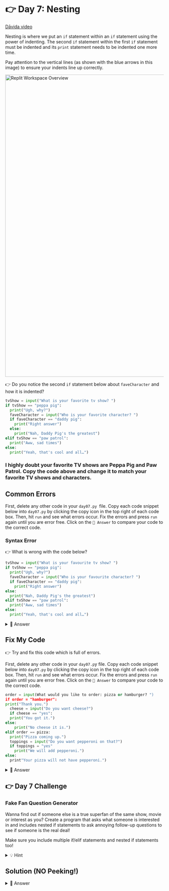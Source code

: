 # 👉 Day 7: Nesting

<a href="https://www.youtube.com/watch?v=Abk1jPdnMIc" target="_blank">Dāvida video</a>

Nesting is where we put an `if` statement within an `if` statement using the power of indenting. The second `if` statement within the first `if` statement must be indented and its `print` statement needs to be indented one more time.

Pay attention to the vertical lines (as shown with the blue arrows in this image) to ensure your indents line up correctly.

<img id="image" src="assets/day07.png" alt="Replit Workspace Overview" width="960">

👉 Do you notice the second `if` statement below about `faveCharacter` and how it is indented?

```python
tvShow = input("What is your favorite tv show? ")
if tvShow == "peppa pig":
  print("Ugh, why?")
  faveCharacter = input("Who is your favorite character? ")
  if faveCharacter == "daddy pig":
    print("Right answer")
  else:
    print("Nah, Daddy Pig's the greatest")
elif tvShow == "paw patrol":
  print("Aww, sad times")
else:
  print("Yeah, that's cool and all…")
```

### I highly doubt your favorite TV shows are Peppa Pig and Paw Patrol. Copy the code above and change it to match your favorite TV shows and characters.

## Common Errors

First, delete any other code in your `day07.py `file. Copy each code snippet below into `day07.py` by clicking the copy icon in the top right of each code box. Then, hit `run` and see what errors occur. Fix the errors and press `run` again until you are error free. Click on the `👀 Answer` to compare your code to the correct code.

### Syntax Error

👉 What is wrong with the code below?

```python
tvShow = input("What is your favourite tv show? ")
if tvShow == "peppa pig":
  print("Ugh, why?")
  faveCharacter = input("Who is your favourite character? ")
  if faveCharacter == "daddy pig":
    print("Right answer")
else:
  print("Nah, Daddy Pig's the greatest")
elif tvShow == "paw patrol":
  print("Aww, sad times")
else:
  print("Yeah, that's cool and all…")
```

<details>
<summary>👀 Answer</summary>

```python
else:
  print("Nah, Daddy Pig's the greatest")
```

is not indented properly.

- This else statement is referring to faveCharacter and therefore, both the above else and print statements need to be indented one time. Highlight them both and click 'tab' one time.
</details>

## Fix My Code

👉 Try and fix this code which is full of errors.

First, delete any other code in your `day07.p`y file. Copy each code snippet below into `day07.py` by clicking the copy icon in the top right of each code box. Then, hit `run` and see what errors occur. Fix the errors and press `run` again until you are error free. Click on the `👀 Answer` to compare your code to the correct code.

```python
order = input(What would you like to order: pizza or hamburger? ")
if order = "hamburger":
print("Thank you.")
  cheese = input("Do you want cheese?")
  if cheese == "yes":
  print("You got it.")
else:
    print("No cheese it is.")
elif order == pizza:
  print("Pizza coming up.")
  toppings = input("Do you want pepperoni on that?")
  if toppings = "yes"
    print("We will add pepperoni.")
else:
  print"Your pizza will not have pepperoni.")
```

<details>
<summary>👀 Answer</summary>

```python
order = input("What would you like to order: pizza or hamburger? ")
if order == "hamburger":
  print("Thank you.")
  cheese = input("Do you want cheese?")
  if cheese == "yes":
    print("You got it.")
  else:
    print("No cheese it is.")
elif order == "pizza":
  print("Pizza coming up.")
  toppings = input("Do you want pepperoni on that?")
  if toppings == "yes":
    print("We will add pepperoni.")
  else:
    print("Your pizza will not have pepperoni.")
```

</details>

## 👉 Day 7 Challenge

### Fake Fan Question Generator

Wanna find out if someone else is a true superfan of the same show, movie or interest as you? Create a program that asks what someone is interested in and includes nested if statements to ask annoying follow-up questions to see if someone is the real deal!

Make sure you include multiple if/elif statements and nested if statements too!

<details>
<summary>💡 Hint</summary>

The code from today is a good place to get you started.

</details>

## Solution (NO Peeking!)

<details>
<summary>👀 Answer</summary>

```python
print ("Are you a superfan of 'The Big Bang Theory' or a fake fan? ")
print()
print("Answer these questions to find out.")

Glasses = input("Does someone wear glasses? ")
if Glasses == "yes":
  print("Correct!")
else:
  print("Wrong!")
  WhoGlasses = input("And who wears glasses? ")
  if WhoGlasses == "Leonard":
    print("You got it")
  else:
    print("Try again!")
```

</details>
